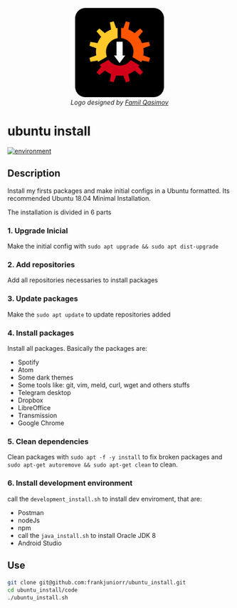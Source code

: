 <p align="center">
  <img src="logo/1024px.png" alt="ubuntu_install" height="200px">
  </br>
  <em> Logo designed by <a href="https://github.com/familqasimov">Famil Qasimov</a> </em>
</p>


ubuntu install
===========
[![environment](https://img.shields.io/badge/linux-ubuntu_18.04-orange.svg)](https://img.shields.io/badge/linux-ubuntu_18.04-orange.svg)

## Description
Install my firsts packages and make initial configs in a Ubuntu formatted. Its recommended Ubuntu 18.04 Minimal Installation.

The installation is divided in 6 parts

### 1. Upgrade Inicial
Make the initial config with `sudo apt upgrade && sudo apt dist-upgrade`
### 2. Add repositories
Add all repositories necessaries to install packages
### 3. Update packages
Make the `sudo apt update` to update repositories added
### 4. Install packages
Install all packages. Basically the packages are:
- Spotify
- Atom
- Some dark themes
- Some tools like: git, vim, meld, curl, wget and others stuffs
- Telegram desktop
- Dropbox
- LibreOffice
- Transmission
- Google Chrome
### 5. Clean dependencies
Clean packages with `sudo apt -f -y install` to fix broken packages and `sudo apt-get autoremove && sudo apt-get clean` to clean.
### 6. Install development environment
call the `development_install.sh` to install dev enviroment, that are:
- Postman
- nodeJs
- npm
- call the `java_install.sh` to install Oracle JDK 8
- Android Studio

## Use
```bash
git clone git@github.com:frankjuniorr/ubuntu_install.git
cd ubuntu_install/code
./ubuntu_install.sh
```

